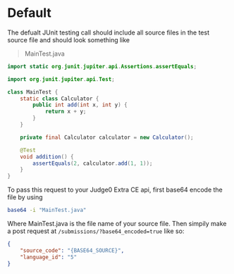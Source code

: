 # Default

The defualt JUnit testing call should include all source files in the test source file and should look something like

> MainTest.java
```java
import static org.junit.jupiter.api.Assertions.assertEquals;

import org.junit.jupiter.api.Test;

class MainTest {
    static class Calculator {
        public int add(int x, int y) {
            return x + y;
        }
    }

    private final Calculator calculator = new Calculator();

    @Test
    void addition() {
        assertEquals(2, calculator.add(1, 1));
    }
}
```

To pass this request to your Judge0 Extra CE api, first base64 encode the file by using

```bash
base64 -i "MainTest.java"
```
Where MainTest.java is the file name of your source file. Then simpily make a post request at `/submissions/?base64_encoded=true` like so:

```json
{
    "source_code": "{BASE64_SOURCE}",
    "language_id": "5"
}
```